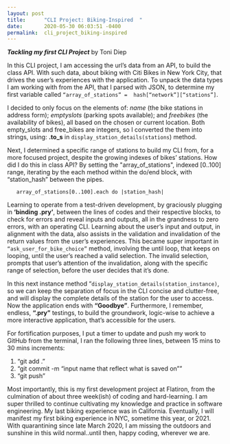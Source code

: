 ```yaml
---
layout: post
title:      "CLI Project: Biking-Inspired  "
date:       2020-05-30 06:03:51 -0400
permalink:  cli_project_biking-inspired
---
```



***Tackling my first CLI Project*** by Toni Diep

In this CLI project, I am accessing the url’s data from an API, to build the class API. With such data, about biking with Citi Bikes in New York City, that drives the user’s experiences with the application.  To unpack the data types I am working with from the API, that I parsed with JSON, to determine my first variable called `“array_of_stations” =  hash[“network”][“stations”]`. 

I decided to only focus on the elements of: *name* (the bike stations in address form); *emptyslots* (parking spots available); and *freebikes* (the availability of bikes), all based on the chosen or current location. Both empty_slots and free_bikes are integers, so I converted the them into strings, using: **.to_s** in `display_station_details(stations`) method.

Next, I determined a specific range of stations to build my CLI from, for a more focused project, despite the growing indexes of bikes’ stations.  How did I do this in class API?  By setting the "array_of_stations", indexed [0..100] range, iterating by the each method within the do/end block, with “station_hash” between the pipes.

`	array_of_stations[0..100].each do |station_hash|`

Learning to operate from a test-driven development, by graciously plugging in **‘binding .pry’**, between the lines of codes and their respective blocks, to check for errors and reveal inputs and outputs, all in the grandness to zero errors, with an operating CLI. Learning about the user’s input and output, in alignment with the data, also assists in the validation and invalidation of the return values from the user’s experiences. This became super important in `“ask_user_for_bike_choice”` method, involving the until loop, that keeps on looping, until the user’s reached a valid selection. The invalid selection, prompts that user’s attention of the invalidation, along with the specific range of selection, before the user decides that it’s done.

In this next instance method “`display_station_details(station_instance)`, so we can keep the separation of focus in the CLI concise and clutter-free, and will display the complete details of the station for the user to access. Now the application ends with **“Goodbye”**. Furthermore, I remember, endless, **“.pry”** testings, to build the groundwork, logic-wise to achieve a more interactive application, that’s accessible for the users.  

For fortification purposes, I put a timer to update and push my work to GitHub from the terminal, I ran the following three lines, between 15 mins to 30 mins increments:
1. “git add .” 
1. “git commit -m “input name that reflect what is saved on””
1. “git push”

Most importantly, this is my first development project at Flatiron, from the culmination of about three week(ish) of coding and hard-learning. I am super thrilled to continue cultivating my knowledge and practice in software engineering.  My last biking experience was in California.  Eventually, I will manifest my first biking experience in NYC, sometime this year, or 2021.  With quarantining since late March 2020, I am missing the outdoors and sunshine in this wild normal..until then, happy coding, wherever we are.
